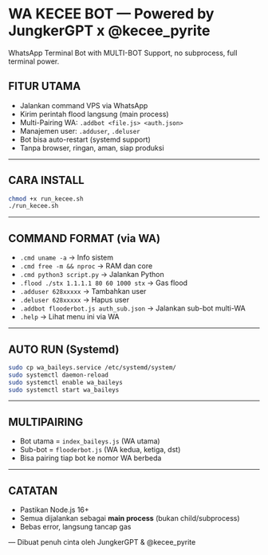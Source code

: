 # WA KECEE BOT — Powered by JungkerGPT x @kecee_pyrite

WhatsApp Terminal Bot with MULTI-BOT Support, no subprocess, full terminal power.

## FITUR UTAMA
- Jalankan command VPS via WhatsApp
- Kirim perintah flood langsung (main process)
- Multi-Pairing WA: `.addbot <file.js> <auth.json>`
- Manajemen user: `.adduser`, `.deluser`
- Bot bisa auto-restart (systemd support)
- Tanpa browser, ringan, aman, siap produksi

---

## CARA INSTALL
```bash
chmod +x run_kecee.sh
./run_kecee.sh
```

---

## COMMAND FORMAT (via WA)

- `.cmd uname -a` → Info sistem
- `.cmd free -m && nproc` → RAM dan core
- `.cmd python3 script.py` → Jalankan Python
- `.flood ./stx 1.1.1.1 80 60 1000 stx` → Gas flood
- `.adduser 628xxxxx` → Tambahkan user
- `.deluser 628xxxxx` → Hapus user
- `.addbot flooderbot.js auth_sub.json` → Jalankan sub-bot multi-WA
- `.help` → Lihat menu ini via WA

---

## AUTO RUN (Systemd)
```bash
sudo cp wa_baileys.service /etc/systemd/system/
sudo systemctl daemon-reload
sudo systemctl enable wa_baileys
sudo systemctl start wa_baileys
```

---

## MULTIPAIRING
- Bot utama = `index_baileys.js` (WA utama)
- Sub-bot = `flooderbot.js` (WA kedua, ketiga, dst)
- Bisa pairing tiap bot ke nomor WA berbeda

---

## CATATAN
- Pastikan Node.js 16+
- Semua dijalankan sebagai **main process** (bukan child/subprocess)
- Bebas error, langsung tancap gas

— Dibuat penuh cinta oleh JungkerGPT & @kecee_pyrite